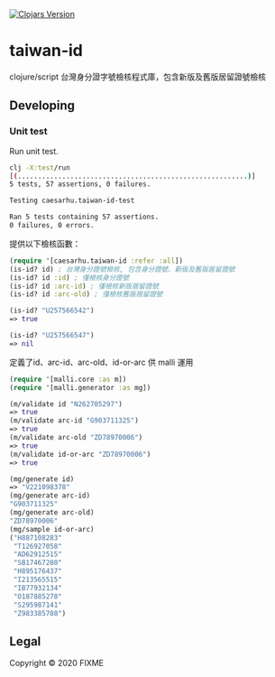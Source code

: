 <a href="https://clojars.org/caesarhu/taiwan-id">
  <img alt="Clojars Version" src="https://img.shields.io/clojars/v/caesarhu/taiwan-id"></a>

# taiwan-id

clojure/script 台灣身分證字號檢核程式庫，包含新版及舊版居留證號檢核

## Developing

### Unit test

Run unit test.

```bash
clj -X:test/run
[(.........................................................)]
5 tests, 57 assertions, 0 failures.

Testing caesarhu.taiwan-id-test

Ran 5 tests containing 57 assertions.
0 failures, 0 errors.
```

提供以下檢核函數：

```clojure
(require '[caesarhu.taiwan-id :refer :all])
(is-id? id) ; 台灣身分證號檢核, 包含身分證號、新版及舊版居留證號
(is-id? id :id) ; 僅檢核身分證號
(is-id? id :arc-id) ; 僅檢核新版居留證號
(is-id? id :arc-old) ; 僅檢核舊版居留證號

(is-id? "U257566542")
=> true

(is-id? "U257566547")
=> nil
```

定義了id、arc-id、arc-old、id-or-arc 供 malli 運用

```clojure
(require '[malli.core :as m])
(require '[malli.generator :as mg])

(m/validate id "N262705297")
=> true
(m/validate arc-id "G903711325")
=> true
(m/validate arc-old "ZD78970006")
=> true
(m/validate id-or-arc "ZD78970006")
=> true

(mg/generate id)
=> "V221098378"
(mg/generate arc-id)
"G903711325"
(mg/generate arc-old)
"ZD78970006"
(mg/sample id-or-arc)
("H887108283"
 "T126927058"
 "AD62912515"
 "SB17467280"
 "H895176437"
 "I213565515"
 "IB77932134"
 "O187885278"
 "S295987141"
 "Z983385708")
```

## Legal

Copyright © 2020 FIXME